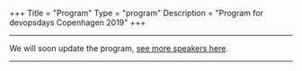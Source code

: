 +++
Title = "Program"
Type = "program"
Description = "Program for devopsdays Copenhagen 2019"
+++

<div class = "row">
  <div class = "col">
    <hr />
    We will soon update the program, <a href="/events/2019-copenhagen/speakers/">see more speakers here</a>.
    <hr />
  </div>
</div>
